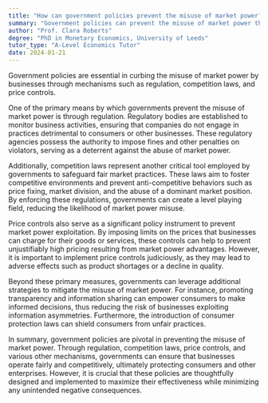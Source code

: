 ```yaml
---
title: "How can government policies prevent the misuse of market power?"
summary: "Government policies can prevent the misuse of market power through regulation, competition laws, and price controls."
author: "Prof. Clara Roberts"
degree: "PhD in Monetary Economics, University of Leeds"
tutor_type: "A-Level Economics Tutor"
date: 2024-01-21
---
```


Government policies are essential in curbing the misuse of market power by businesses through mechanisms such as regulation, competition laws, and price controls.

One of the primary means by which governments prevent the misuse of market power is through regulation. Regulatory bodies are established to monitor business activities, ensuring that companies do not engage in practices detrimental to consumers or other businesses. These regulatory agencies possess the authority to impose fines and other penalties on violators, serving as a deterrent against the abuse of market power.

Additionally, competition laws represent another critical tool employed by governments to safeguard fair market practices. These laws aim to foster competitive environments and prevent anti-competitive behaviors such as price fixing, market division, and the abuse of a dominant market position. By enforcing these regulations, governments can create a level playing field, reducing the likelihood of market power misuse.

Price controls also serve as a significant policy instrument to prevent market power exploitation. By imposing limits on the prices that businesses can charge for their goods or services, these controls can help to prevent unjustifiably high pricing resulting from market power advantages. However, it is important to implement price controls judiciously, as they may lead to adverse effects such as product shortages or a decline in quality.

Beyond these primary measures, governments can leverage additional strategies to mitigate the misuse of market power. For instance, promoting transparency and information sharing can empower consumers to make informed decisions, thus reducing the risk of businesses exploiting information asymmetries. Furthermore, the introduction of consumer protection laws can shield consumers from unfair practices.

In summary, government policies are pivotal in preventing the misuse of market power. Through regulation, competition laws, price controls, and various other mechanisms, governments can ensure that businesses operate fairly and competitively, ultimately protecting consumers and other enterprises. However, it is crucial that these policies are thoughtfully designed and implemented to maximize their effectiveness while minimizing any unintended negative consequences.
    